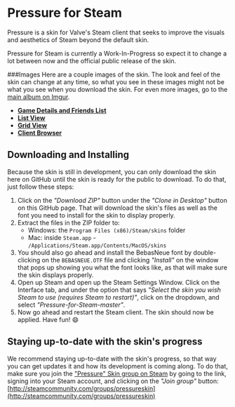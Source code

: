 Pressure for Steam
==================

Pressure is a skin for Valve's Steam client that seeks to improve the visuals and aesthetics of Steam beyond the default skin. 

Pressure for Steam is currently a Work-In-Progress so expect it to change a lot between now and the official public release of the skin.


###Images
Here are a couple images of the skin. The look and feel of the skin can change at any time, so what you see in these images might not be what you see when you download the skin. For even more images, go to the [main album on Imgur](http://imgur.com/a/yUiQW).

* [**Game Details and Friends List**](http://i.imgur.com/v1K6Ttu.png)
* [**List View**](http://i.imgur.com/BEnmKVW.png)
* [**Grid View**](http://i.imgur.com/pVY4urS.png)
* [**Client Browser**](http://i.imgur.com/VdSu8kn.png)

## Downloading and Installing

Because the skin is still in development, you can only download the skin here on GitHub until the skin is ready for the public to download.  To do that, just follow these steps:



1. Click on the *"Download ZIP"* button under the *"Clone in Desktop"* button on this GitHub page. That will download the skin's files as well as the font you need to install for the skin to display properly.
2. Extract the files in the ZIP folder to:
	* Windows: the `Program Files (x86)/Steam/skins` folder
	* Mac: inside `Steam.app` - `/Applications/Steam.app/Contents/MacOS/skins`
3. You should also go ahead and install the BebasNeue font by double-clicking on the `BEBASNEUE.OTF` file and clicking *"Install"* on the window that pops up showing you what the font looks like, as that will make sure the skin displays properly. 
4. Open up Steam and open up the Steam Settings Window. Click on the Interface tab, and under the option that says *"Select the skin you wish Steam to use (requires Steam to restart)"*, click on the dropdown, and select *"Pressure-for-Steam-master"*. 
5. Now go ahead and restart the Steam client. The skin should now be applied. Have fun! :smile:

## Staying up-to-date with the skin's progress
We recommend staying up-to-date with the skin's progress, so that way you can get updates it and how its development is coming along. To do that, make sure you join the ["Pressure" Skin group on Steam](http://steamcommunity.com/groups/pressureskin) by going to the link, signing into your Steam account, and clicking on the *"Join group"* button: [http://steamcommunity.com/groups/pressureskin](http://steamcommunity.com/groups/pressureskin)
